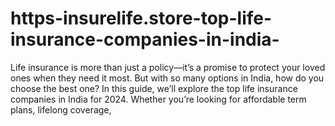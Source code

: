 # https-insurelife.store-top-life-insurance-companies-in-india-
Life insurance is more than just a policy—it’s a promise to protect your loved ones when they need it most. But with so many options in India, how do you choose the best one? In this guide, we’ll explore the top life insurance companies in India for 2024. Whether you’re looking for affordable term plans, lifelong coverage,

